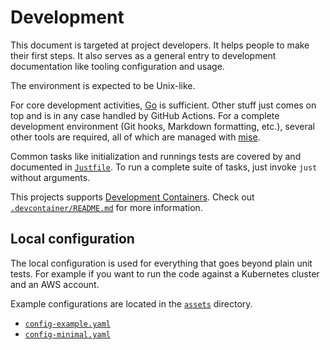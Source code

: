 # Development

This document is targeted at project developers. It helps people to make their
first steps. It also serves as a general entry to development documentation like
tooling configuration and usage.

The environment is expected to be Unix-like.

For core development activities, [Go](https://go.dev/) is sufficient. Other
stuff just comes on top and is in any case handled by GitHub Actions. For a
complete development environment (Git hooks, Markdown formatting, etc.), several
other tools are required, all of which are managed with
[mise](https://mise.jdx.dev/dev-tools/).

Common tasks like initialization and runnings tests are covered by and
documented in [`Justfile`](./Justfile). To run a complete suite of tasks, just
invoke `just` without arguments.

This projects supports [Development Containers](https://containers.dev/). Check
out [`.devcontainer/README.md`](./.devcontainer/README.md) for more information.

## Local configuration

The local configuration is used for everything that goes beyond plain unit
tests. For example if you want to run the code against a Kubernetes cluster and
an AWS account.

Example configurations are located in the [`assets`](./assets) directory.

- [`config-example.yaml`](./assets/config-example.yaml)
- [`config-minimal.yaml`](./assets/config-minimal.yaml)

